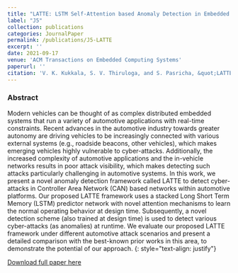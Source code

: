 ```yaml
---
title: "LATTE: LSTM Self-Attention based Anomaly Detection in Embedded Automotive Platforms"
label: "J5"
collection: publications
categories: JournalPaper
permalink: /publications/J5-LATTE
excerpt: ''
date: 2021-09-17
venue: 'ACM Transactions on Embedded Computing Systems'
paperurl: ''
citation: 'V. K. Kukkala, S. V. Thiruloga, and S. Pasricha, &quot;LATTE: LSTM Self-Attention based Anomaly Detection in Embedded Automotive Platforms,&quot; in <i>ACM Transactions on Embedded Computing Systems (TECS)</i>, Vol. 20, No. 5s, Article 67, August 2021.'
---
```


### Abstract
Modern vehicles can be thought of as complex distributed embedded systems that run a variety of automotive applications with real-time constraints. Recent advances in the automotive industry towards greater autonomy are driving vehicles to be increasingly connected with various external systems (e.g., roadside beacons, other vehicles), which makes emerging vehicles highly vulnerable to cyber-attacks. Additionally, the increased complexity of automotive applications and the in-vehicle networks results in poor attack visibility, which makes detecting such attacks particularly challenging in automotive systems. In this work, we present a novel anomaly detection framework called LATTE to detect cyber-attacks in Controller Area Network (CAN) based networks within automotive platforms. Our proposed LATTE framework uses a stacked Long Short Term Memory (LSTM) predictor network with novel attention mechanisms to learn the normal operating behavior at design time. Subsequently, a novel detection scheme (also trained at design time) is used to detect various cyber-attacks (as anomalies) at runtime. We evaluate our proposed LATTE framework under different automotive attack scenarios and present a detailed comparison with the best-known prior works in this area, to demonstrate the potential of our approach.
{: style="text-align: justify"}

[Download full paper here](https://dl.acm.org/doi/abs/10.1145/3476998)
